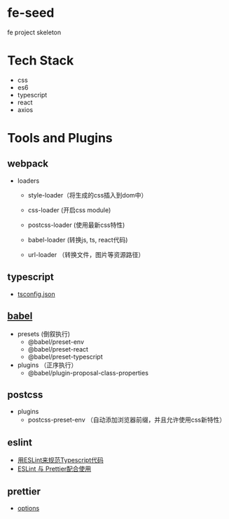 # fe-seed
fe project skeleton

# Tech Stack
- css
- es6
- typescript
- react
- axios
# Tools and Plugins
## webpack
- loaders
    - style-loader（将生成的css插入到dom中）
    - css-loader (开启css module)
    - postcss-loader (使用最新css特性)

    - babel-loader (转换js, ts, react代码)
    - url-loader （转换文件，图片等资源路径）
## typescript
- [tsconfig.json](https://www.tslang.cn/docs/handbook/tsconfig-json.html)
## [babel](https://juejin.cn/post/6844904008679686152)
- presets (倒叙执行)
    - @babel/preset-env
    - @babel/preset-react
    - @babel/preset-typescript
- plugins （正序执行）
    - @babel/plugin-proposal-class-properties
## postcss
- plugins
    - postcss-preset-env （自动添加浏览器前缀，并且允许使用css新特性）
## eslint
- [用ESLint来规范Typescript代码](https://github.com/nate-luup/eslintArea/blob/master/doc/eslint-typescript.md)
- [ESLint 与 Prettier配合使用](https://github.com/nate-luup/eslintArea/blob/master/doc/eslint-prettier.md)
## prettier
- [options](https://prettier.io/docs/en/options.html)
